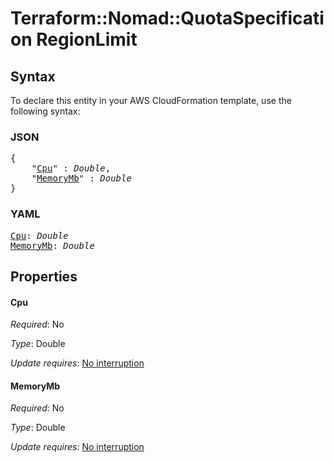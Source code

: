 # Terraform::Nomad::QuotaSpecification RegionLimit

## Syntax

To declare this entity in your AWS CloudFormation template, use the following syntax:

### JSON

<pre>
{
    "<a href="#cpu" title="Cpu">Cpu</a>" : <i>Double</i>,
    "<a href="#memorymb" title="MemoryMb">MemoryMb</a>" : <i>Double</i>
}
</pre>

### YAML

<pre>
<a href="#cpu" title="Cpu">Cpu</a>: <i>Double</i>
<a href="#memorymb" title="MemoryMb">MemoryMb</a>: <i>Double</i>
</pre>

## Properties

#### Cpu

_Required_: No

_Type_: Double

_Update requires_: [No interruption](https://docs.aws.amazon.com/AWSCloudFormation/latest/UserGuide/using-cfn-updating-stacks-update-behaviors.html#update-no-interrupt)

#### MemoryMb

_Required_: No

_Type_: Double

_Update requires_: [No interruption](https://docs.aws.amazon.com/AWSCloudFormation/latest/UserGuide/using-cfn-updating-stacks-update-behaviors.html#update-no-interrupt)

